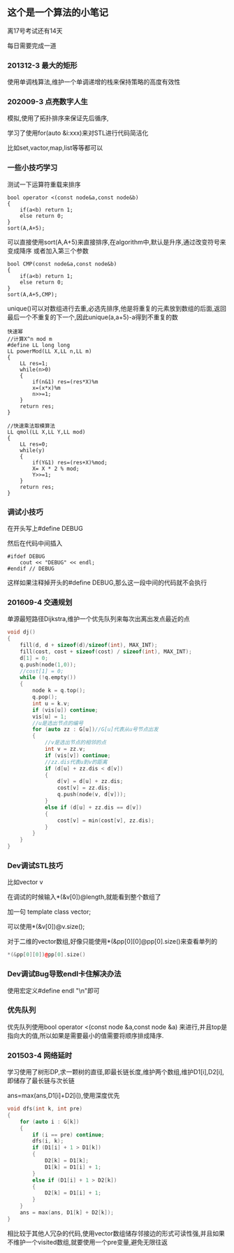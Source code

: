 ## 这个是一个算法的小笔记

离17号考试还有14天

每日需要完成一道

### 201312-3 最大的矩形 

使用单调栈算法,维护一个单调递增的栈来保持策略的高度有效性

### 202009-3 点亮数字人生 

模拟,使用了拓扑排序来保证先后循序,

学习了使用for(auto &i:xxx)来对STL进行代码简洁化

比如set,vactor,map,list等等都可以

### 一些小技巧学习
测试一下运算符重载来排序

```
bool operator <(const node&a,const node&b)
{
	if(a<b) return 1;
	else return 0;
}
sort(A,A+5);
```

可以直接使用sort(A,A+5)来直接排序,在algorithm中,默认是升序,通过改变符号来变成降序
或者加入第三个参数

```
bool CMP(const node&a,const node&b)
{
	if(a<b) return 1;
	else return 0;
}
sort(A,A+5,CMP);
```

unique()可以对数组进行去重,必选先排序,他是将重复的元素放到数组的后面,返回最后一个不重复的下一个,因此unique(a,a+5)-a得到不重复的数

``` 快速幂
快速幂
//计算X^n mod m
#define LL long long
LL powerMod(LL X,LL n,LL m)
{
	LL res=1;
	while(n>0)
	{
		if(n&1) res=(res*X)%m
		x=(x*x)%m
		n>>=1;
	}
	return res;
}
```


``` 快速乘法取模算法
//快速乘法取模算法
LL qmol(LL X,LL Y,LL mod)
{
	LL res=0;
	while(y)
	{
		if(Y&1) res=(res+X)%mod;
		X= X * 2 % mod;
		Y>>=1;
	}
	return res;
}
```

### 调试小技巧

在开头写上#define DEBUG

然后在代码中间插入

```
#ifdef DEBUG
	cout << "DEBUG" << endl;
#endif // DEBUG
```

这样如果注释掉开头的#define DEBUG,那么这一段中间的代码就不会执行

### 201609-4 交通规划

单源最短路径Dijkstra,维护一个优先队列来每次出离出发点最近的点

```C++
void dj()
{
	fill(d, d + sizeof(d)/sizeof(int), MAX_INT);
	fill(cost, cost + sizeof(cost) / sizeof(int), MAX_INT);
	d[1] = 0;
	q.push(node(1,0));
	//cost[1] = 0;
	while (!q.empty())
	{
		node k = q.top();
		q.pop();
		int u = k.v;
		if (vis[u]) continue;
		vis[u] = 1;
		//u是选出节点的编号
		for (auto zz : G[u])//G[u]代表从u号节点出发
		{
			//v是选出节点的相邻的点
			int v = zz.v;
			if (vis[v]) continue;
			//zz.dis代表u到v的距离
			if (d[u] + zz.dis < d[v])
			{
				d[v] = d[u] + zz.dis;
				cost[v] = zz.dis;
				q.push(node(v, d[v]));
			}
			else if (d[u] + zz.dis == d[v])
			{
				cost[v] = min(cost[v], zz.dis);
			}
		}
	}
}
```

### Dev调试STL技巧

比如vector<int> v

在调试的时候输入*(&v[0])@length,就能看到整个数组了

加一句 template class vector<int>;

可以使用*(&v[0])@v.size();

对于二维的vector数组,好像只能使用*(&pp\[0\]\[0\]@pp[0].size()来查看单列的

```C++
*(&pp[0][0])@pp[0].size()
```

### Dev调试Bug导致endl卡住解决办法

使用宏定义#define endl "\n"即可

### 优先队列

优先队列使用bool operator <(const node &a,const node &a) 来进行,并且top是指向大的值,所以如果是需要最小的值需要将顺序排成降序.

### 201503-4 网络延时

学习使用了树形DP,求一颗树的直径,即最长链长度,维护两个数组,维护D1[i],D2[i],即储存了最长链与次长链

ans=max(ans,D1[i]+D2[i]),使用深度优先

``` C++
void dfs(int k, int pre)
{
	for (auto i : G[k])
	{
		if (i == pre) continue;
		dfs(i, k);
		if (D1[i] + 1 > D1[k])
		{
			D2[k] = D1[k];
			D1[k] = D1[i] + 1;
		}
		else if (D1[i] + 1 > D2[k])
		{
			D2[k] = D1[i] + 1;
		}
	}
	ans = max(ans, D1[k] + D2[k]);
}
```

相比较于其他人冗杂的代码,使用vector数组储存邻接边的形式可读性强,并且如果不维护一个visited数组,就要使用一个pre变量,避免无限往返